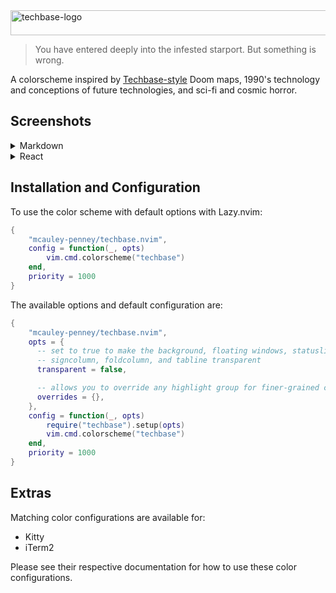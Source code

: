 <img width="535" height="40" alt="techbase-logo" src="https://github.com/user-attachments/assets/5d027d2f-e29e-4193-943c-6cc1ffbf3221" />

> You have entered deeply into the infested starport. But something is wrong.

A colorscheme inspired by [Techbase-style](https://doomwiki.org/wiki/Techbase_map) Doom maps, 1990's technology and conceptions of future technologies, and sci-fi and cosmic horror.

## Screenshots

<details>
<summary>Markdown</summary>

<img width="2370" height="1673" alt="techbase-markdown" src="https://github.com/user-attachments/assets/98cfec31-039b-4916-a661-8cd5ca451601" />

</details>

<details>
<summary>React</summary>

<img width="2242" height="1690" alt="techbase-react" src="https://github.com/user-attachments/assets/cd31475d-8719-4f48-8e24-8b8dc7cba51e" />

</details>

## Installation and Configuration

To use the color scheme with default options with Lazy.nvim:

```lua
{
    "mcauley-penney/techbase.nvim",
    config = function(_, opts)
        vim.cmd.colorscheme("techbase")
    end,
    priority = 1000
}
```

The available options and default configuration are:

```lua
{
    "mcauley-penney/techbase.nvim",
    opts = {
      -- set to true to make the background, floating windows, statusline,
      -- signcolumn, foldcolumn, and tabline transparent
      transparent = false,

      -- allows you to override any highlight group for finer-grained control
      overrides = {},
    },
    config = function(_, opts)
        require("techbase").setup(opts)
        vim.cmd.colorscheme("techbase")
    end,
    priority = 1000
}
```

## Extras

Matching color configurations are available for:

- Kitty
- iTerm2

Please see their respective documentation for how to use these color configurations.
